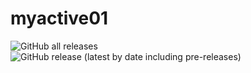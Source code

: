 # myactive01

![GitHub all releases](https://img.shields.io/github/downloads/YomiXVII/myactive01/total?logo=GitHub&logoColor=%230084ff)
![GitHub release (latest by date including pre-releases)](https://img.shields.io/github/downloads-pre/YomiXVII/myactive01/v0.0.0/total?style=plastic)
